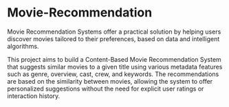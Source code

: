 # Movie-Recommendation
Movie Recommendation Systems offer a practical solution by helping users discover movies tailored to their preferences, based on data and intelligent algorithms.

This project aims to build a Content-Based Movie Recommendation System that suggests similar movies to a given title using various metadata features such as genre, overview, cast, crew, and keywords. The recommendations are based on the similarity between movies, allowing the system to offer personalized suggestions without the need for explicit user ratings or interaction history.
